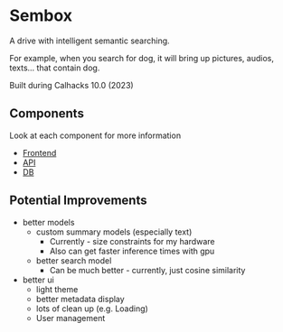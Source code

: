 # Sembox

A drive with intelligent semantic searching.

For example, when you search for dog, it will bring up pictures, audios, texts... that contain dog.

Built during Calhacks 10.0 (2023)

## Components

Look at each component for more information

- [Frontend](./semantic-drive-frontend)
- [API](./semantic-drive-backend)
- [DB](./semantic-drive-database)

## Potential Improvements

- better models
  - custom summary models (especially text)
    - Currently - size constraints for my hardware
    - Also can get faster inference times with gpu
  - better search model
    - Can be much better - currently, just cosine similarity
- better ui
  - light theme
  - better metadata display
  - lots of clean up (e.g. Loading)
  - User management
